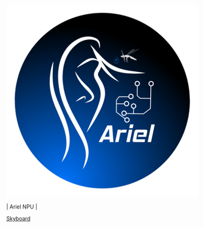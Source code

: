 ![ArielWhite](https://raw.githubusercontent.com/DART-Skyboard/Ariel/refs/heads/main/ArielWhite.png)



| Ariel NPU |

[Skyboard](https://skyboard.space/)
